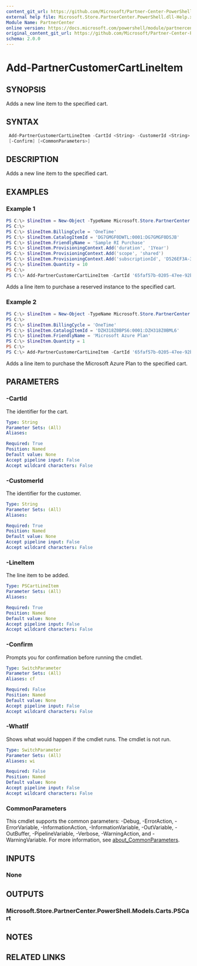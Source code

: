 ```yaml
---
content_git_url: https://github.com/Microsoft/Partner-Center-PowerShell/blob/master/docs/help/Add-PartnerCustomerCartLineItem.md
external help file: Microsoft.Store.PartnerCenter.PowerShell.dll-Help.xml
Module Name: PartnerCenter
online version: https://docs.microsoft.com/powershell/module/partnercenter/add-partnercustomercartlineitem
original_content_git_url: https://github.com/Microsoft/Partner-Center-PowerShell/blob/master/docs/help/Add-PartnerCustomerCartLineItem.md
schema: 2.0.0
---
```


# Add-PartnerCustomerCartLineItem

## SYNOPSIS
Adds a new line item to the specified cart.

## SYNTAX

```powershell
 Add-PartnerCustomerCartLineItem -CartId <String> -CustomerId <String> -LineItem <PSCartLineItem> [-WhatIf]
 [-Confirm] [<CommonParameters>]
```

## DESCRIPTION
Adds a new line item to the specified cart.

## EXAMPLES

### Example 1
```powershell
PS C:\> $lineItem = New-Object -TypeName Microsoft.Store.PartnerCenter.PowerShell.Models.Carts.PSCartLineItem
PS C:\>
PS C:\> $lineItem.BillingCycle = 'OneTime'
PS C:\> $lineItem.CatalogItemId = 'DG7GMGF0DWTL:0001:DG7GMGF0DSJB'
PS C:\> $lineItem.FriendlyName = 'Sample RI Purchase'
PS C:\> $lineItem.ProvisioningContext.Add('duration', '1Year')
PS C:\> $lineItem.ProvisioningContext.Add('scope', 'shared')
PS C:\> $lineItem.ProvisioningContext.Add('subscriptionId', 'D526EF3A-35E6-477F-A64C-906F6177FBFA')
PS C:\> $lineItem.Quantity = 10
PS C:\>
PS C:\> Add-PartnerCustomerCartLineItem -CartId '65faf57b-0205-47ee-92b3-08dcf233ea73' -CustomerId '46a62ece-10ad-42e5-b3f1-b2ed53e6fc08' -LineItem $lineItem
```

Adds a line item to purchase a reserved instance to the specified cart.

### Example 2

```powershell
PS C:\> $lineItem = New-Object -TypeName Microsoft.Store.PartnerCenter.PowerShell.Models.Carts.PSCartLineItem
PS C:\>
PS C:\> $lineItem.BillingCycle = 'OneTime'
PS C:\> $lineItem.CatalogItemId = 'DZH318Z0BPS6:0001:DZH318Z0BML6'
PS C:\> $lineItem.FriendlyName = 'Microsoft Azure Plan'
PS C:\> $lineItem.Quantity = 1
PS C:\>
PS C:\> Add-PartnerCustomerCartLineItem -CartId '65faf57b-0205-47ee-92b3-08dcf233ea73' -CustomerId '46a62ece-10ad-42e5-b3f1-b2ed53e6fc08' -LineItem $lineItem
```

Adds a line item to purchase the Microsoft Azure Plan to the specified cart.

## PARAMETERS

### -CartId
The identifier for the cart.

```yaml
Type: String
Parameter Sets: (All)
Aliases:

Required: True
Position: Named
Default value: None
Accept pipeline input: False
Accept wildcard characters: False
```

### -CustomerId
The identifier for the customer.

```yaml
Type: String
Parameter Sets: (All)
Aliases:

Required: True
Position: Named
Default value: None
Accept pipeline input: False
Accept wildcard characters: False
```

### -LineItem
The line item to be added.

```yaml
Type: PSCartLineItem
Parameter Sets: (All)
Aliases:

Required: True
Position: Named
Default value: None
Accept pipeline input: False
Accept wildcard characters: False
```

### -Confirm
Prompts you for confirmation before running the cmdlet.

```yaml
Type: SwitchParameter
Parameter Sets: (All)
Aliases: cf

Required: False
Position: Named
Default value: None
Accept pipeline input: False
Accept wildcard characters: False
```

### -WhatIf
Shows what would happen if the cmdlet runs.
The cmdlet is not run.

```yaml
Type: SwitchParameter
Parameter Sets: (All)
Aliases: wi

Required: False
Position: Named
Default value: None
Accept pipeline input: False
Accept wildcard characters: False
```

### CommonParameters
This cmdlet supports the common parameters: -Debug, -ErrorAction, -ErrorVariable, -InformationAction, -InformationVariable, -OutVariable, -OutBuffer, -PipelineVariable, -Verbose, -WarningAction, and -WarningVariable. For more information, see [about_CommonParameters](http://go.microsoft.com/fwlink/?LinkID=113216).

## INPUTS

### None

## OUTPUTS

### Microsoft.Store.PartnerCenter.PowerShell.Models.Carts.PSCart

## NOTES

## RELATED LINKS
